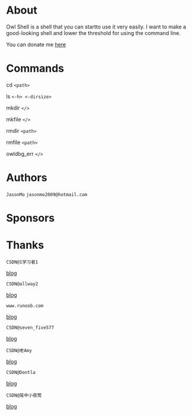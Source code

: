 # About

Owl Shell is a shell that you can startto use it very easily. I want to make a good-looking shell and lower the threshold for using the command line.

You can donate me [here](https://afdian.net/a/jasonmo666)

# Commands

cd `<path>`

ls `<-h> <-dirsize>`

mkdir `</>`

mkfile `</>`

rmdir `<path>`

rmfile `<path>`

owldbg_err `</>`

# Authors

`JasonMo`				`jasonmo2009@hotmail.com`

# Sponsors

# Thanks

`CSDN@1学习者1`

[blog](https://blog.csdn.net/u011280778/article/details/104283319)

`CSDN@allway2`

[blog](https://blog.csdn.net/allway2/article/details/124176562)

`www.runoob.com`

[blog](https://www.runoob.com/python/python-os-path.html)

`CSDN@seven_five577`

[blog](https://blog.csdn.net/seven_five577/article/details/48466127)

`CSDN@老Amy`

[blog](https://blog.csdn.net/weixin_44352981/article/details/110819292)

`CSDN@Dontla`

[blog](https://blog.csdn.net/Dontla/article/details/104786085#:~:text=%23%20-%2A-%20encoding%3A%20utf-8%20-%2A-%20%22%22%22%20%40File%20%3A,%E8%B6%85%E6%97%B6%E5%B0%86%E6%8A%9B%E5%87%BA%E5%BC%82%E5%B8%B8%20with%20eventlet.Timeout%282%2C%20True%29%3A%20%23%20%E8%AE%BE%E7%BD%AE%E8%B6%85%E6%97%B6%E6%97%B6%E9%97%B4%E4%B8%BA2%E7%A7%92%20time.sleep%284%29%20print%28%27%E7%A8%8B%E5%BA%8F%E8%BF%90%E8%A1%8C%E6%9C%AA%E8%B6%85%E6%97%B6%EF%BC%81)

`CSDN@笼中小夜莺`

[blog](https://blog.csdn.net/m0_46521785/article/details/113793111)
